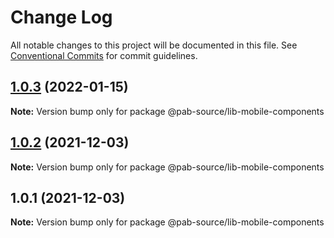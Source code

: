 # Change Log

All notable changes to this project will be documented in this file.
See [Conventional Commits](https://conventionalcommits.org) for commit guidelines.

## [1.0.3](https://github.com/compare/@pab-source/lib-mobile-components@1.0.2...@pab-source/lib-mobile-components@1.0.3) (2022-01-15)

**Note:** Version bump only for package @pab-source/lib-mobile-components





## [1.0.2](https://github.com/compare/@pab-source/lib-mobile-components@1.0.1...@pab-source/lib-mobile-components@1.0.2) (2021-12-03)

**Note:** Version bump only for package @pab-source/lib-mobile-components





## 1.0.1 (2021-12-03)

**Note:** Version bump only for package @pab-source/lib-mobile-components
